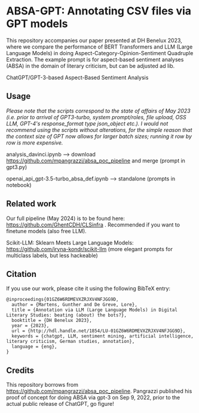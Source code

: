 # ABSA-GPT: Annotating CSV files via GPT models

This repository accompanies our paper presented at DH Benelux 2023, where we compare the performance of BERT Transformers and LLM (Large Language Models) in doing Aspect-Category-Opinion-Sentiment Quadruple Extraction. The example prompt is for aspect-based sentiment analyses (ABSA) in the domain of literary criticism, but can be adjusted ad lib. 

ChatGPT/GPT-3-based Aspect-Based Sentiment Analysis
## Usage
<i>Please note that the scripts correspond to the state of affairs of May 2023 (i.e. prior to arrival of GPT3-turbo, system prompt/roles, file upload, OSS LLM, GPT-4's response_format type json_object etc.). I would not recommend using the scripts without alterations, for the simple reason that the context size of GPT now allows for larger batch sizes; running it row by row is more expensive.</i>

analysis_davinci.ipynb --> download https://github.com/mpangrazzi/absa_poc_pipeline and merge (prompt in gpt3.py)

openai_api_gpt-3.5-turbo_absa_def.ipynb --> standalone (prompts in notebook)

## Related work

Our full pipeline (May 2024) is to be found here: https://github.com/GhentCDH/CLSinfra . Recommended if you want to finetune models (also free LLM). 

Scikit-LLM: Sklearn Meets Large Language Models: https://github.com/iryna-kondr/scikit-llm (more elegant prompts for multiclass labels, but less hackeable)

## Citation

If you use our work, please cite it using the following BibTeX entry:
```
@inproceedings{01GZ6W6RDMEVXZRJXV4NFJGG9D,
  author = {Martens, Gunther and De Greve, Lore},
  title = {Annotation via LLM (Large Language Models) in Digital Literary Studies: beating (about) the bots?},
  booktitle = {DH Benelux 2023},
  year = {2023},
  url = {http://hdl.handle.net/1854/LU-01GZ6W6RDMEVXZRJXV4NFJGG9D},
  keywords = {chatgpt, LLM, sentiment mining, artificial intelligence, literary criticism, German studies, annotation},
  language = {eng},
}
```
## Credits

This repository borrows from https://github.com/mpangrazzi/absa_poc_pipeline. Pangrazzi published his proof of concept for doing ABSA via gpt-3 on Sep 9, 2022, prior to the actual public release of ChatGPT, go figure!
